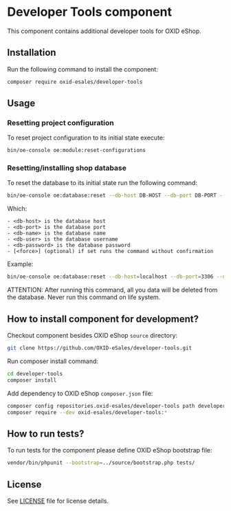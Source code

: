 # Developer Tools component

This component contains additional developer tools for OXID eShop.

## Installation

Run the following command to install the component:

```bash
composer require oxid-esales/developer-tools
```

## Usage

### Resetting project configuration
To reset project configuration to its initial state execute:

```bash
bin/oe-console oe:module:reset-configurations 
```

### Resetting/installing shop database
To reset the database to its initial state run the following command:

```bash
bin/oe-console oe:database:reset --db-host DB-HOST --db-port DB-PORT --db-name DB-NAME --db-user DB-USER --db-password DB-PASSWORD [--force]
```

Which:

    - <db-host> is the database host
    - <db-port> is the database port
    - <db-name> is the database name
    - <db-user> is the database username
    - <db-password> is the database password
    - [<force>] (optional) if set runs the command without confirmation

Example:

```bash
bin/oe-console oe:database:reset --db-host=localhost --db-port=3306 --db-name=test --db-user=test --db-password=test 
```

ATTENTION: After running this command, all you data will be deleted from the database. Never run this command on life system.

## How to install component for development?

Checkout component besides OXID eShop `source` directory:

```bash
git clone https://github.com/OXID-eSales/developer-tools.git
```

Run composer install command:

```bash
cd developer-tools
composer install
```

Add dependency to OXID eShop `composer.json` file:

```bash
composer config repositories.oxid-esales/developer-tools path developer-tools
composer require --dev oxid-esales/developer-tools:*
```

## How to run tests?

To run tests for the component please define OXID eShop bootstrap file:

```bash
vendor/bin/phpunit --bootstrap=../source/bootstrap.php tests/
```

## License

See [LICENSE](LICENSE) file for license details.
